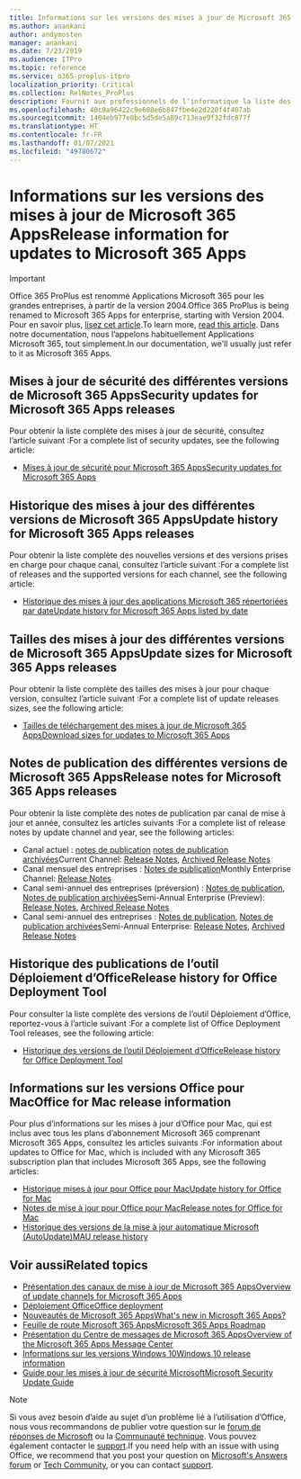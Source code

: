 ```yaml
---
title: Informations sur les versions des mises à jour de Microsoft 365 Apps
ms.author: anankani
author: andymosten
manager: anankani
ms.date: 7/23/2019
ms.audience: ITPro
ms.topic: reference
ms.service: o365-proplus-itpro
localization_priority: Critical
ms.collection: RelNotes_ProPlus
description: Fournit aux professionnels de l’informatique la liste des dernières versions de Microsoft 365 Apps pour les différents canaux de mise à jour ainsi que des liens d’accès aux notes de publication et à l’historique des mises à jour
ms.openlocfilehash: 40c9a96422c9e608e6b847fbe4e2d220f4f407ab
ms.sourcegitcommit: 1404eb977e0bc5d5de5a89c713eae9f32fdc877f
ms.translationtype: HT
ms.contentlocale: fr-FR
ms.lasthandoff: 01/07/2021
ms.locfileid: "49780672"
---
```

# <a name="release-information-for-updates-to-microsoft-365-apps"></a><span data-ttu-id="91fd4-103">Informations sur les versions des mises à jour de Microsoft 365 Apps</span><span class="sxs-lookup"><span data-stu-id="91fd4-103">Release information for updates to Microsoft 365 Apps</span></span>


> [!IMPORTANT]
> <span data-ttu-id="91fd4-104">Office 365 ProPlus est renommé Applications Microsoft 365 pour les grandes entreprises, à partir de la version 2004.</span><span class="sxs-lookup"><span data-stu-id="91fd4-104">Office 365 ProPlus is being renamed to Microsoft 365 Apps for enterprise, starting with Version 2004.</span></span> <span data-ttu-id="91fd4-105">Pour en savoir plus, [lisez cet article](https://go.microsoft.com/fwlink/p/?linkid=2123420).</span><span class="sxs-lookup"><span data-stu-id="91fd4-105">To learn more, [read this article](https://go.microsoft.com/fwlink/p/?linkid=2123420).</span></span> <span data-ttu-id="91fd4-106">Dans notre documentation, nous l’appelons habituellement Applications Microsoft 365, tout simplement.</span><span class="sxs-lookup"><span data-stu-id="91fd4-106">In our documentation, we'll usually just refer to it as Microsoft 365 Apps.</span></span>


## <a name="security-updates-for-microsoft-365-apps-releases"></a><span data-ttu-id="91fd4-107">Mises à jour de sécurité des différentes versions de Microsoft 365 Apps</span><span class="sxs-lookup"><span data-stu-id="91fd4-107">Security updates for Microsoft 365 Apps releases</span></span>

<span data-ttu-id="91fd4-108">Pour obtenir la liste complète des mises à jour de sécurité, consultez l’article suivant :</span><span class="sxs-lookup"><span data-stu-id="91fd4-108">For a complete list of security updates, see the following article:</span></span>
 - [<span data-ttu-id="91fd4-109">Mises à jour de sécurité pour Microsoft 365 Apps</span><span class="sxs-lookup"><span data-stu-id="91fd4-109">Security updates for Microsoft 365 Apps</span></span>](microsoft365-apps-security-updates.md)


## <a name="update-history-for-microsoft-365-apps-releases"></a><span data-ttu-id="91fd4-110">Historique des mises à jour des différentes versions de Microsoft 365 Apps</span><span class="sxs-lookup"><span data-stu-id="91fd4-110">Update history for Microsoft 365 Apps releases</span></span>

<span data-ttu-id="91fd4-111">Pour obtenir la liste complète des nouvelles versions et des versions prises en charge pour chaque canal, consultez l’article suivant :</span><span class="sxs-lookup"><span data-stu-id="91fd4-111">For a complete list of releases and the supported versions for each channel, see the following article:</span></span>

- [<span data-ttu-id="91fd4-112">Historique des mises à jour des applications Microsoft 365 répertoriées par date</span><span class="sxs-lookup"><span data-stu-id="91fd4-112">Update history for Microsoft 365 Apps listed by date</span></span>](update-history-microsoft365-apps-by-date.md)


 ## <a name="update-sizes-for-microsoft-365-apps-releases"></a><span data-ttu-id="91fd4-113">Tailles des mises à jour des différentes versions de Microsoft 365 Apps</span><span class="sxs-lookup"><span data-stu-id="91fd4-113">Update sizes for Microsoft 365 Apps releases</span></span>

<span data-ttu-id="91fd4-114">Pour obtenir la liste complète des tailles des mises à jour pour chaque version, consultez l’article suivant :</span><span class="sxs-lookup"><span data-stu-id="91fd4-114">For a complete list of update releases sizes, see the following article:</span></span>
 - [<span data-ttu-id="91fd4-115">Tailles de téléchargement des mises à jour de Microsoft 365 Apps</span><span class="sxs-lookup"><span data-stu-id="91fd4-115">Download sizes for updates to Microsoft 365 Apps</span></span>](download-sizes-microsoft365-apps-updates.md)

## <a name="release-notes-for-microsoft-365-apps-releases"></a><span data-ttu-id="91fd4-116">Notes de publication des différentes versions de Microsoft 365 Apps</span><span class="sxs-lookup"><span data-stu-id="91fd4-116">Release notes for Microsoft 365 Apps releases</span></span>

<span data-ttu-id="91fd4-117">Pour obtenir la liste complète des notes de publication par canal de mise à jour et année, consultez les articles suivants :</span><span class="sxs-lookup"><span data-stu-id="91fd4-117">For a complete list of release notes by update channel and year, see the following articles:</span></span>
 - <span data-ttu-id="91fd4-118">Canal actuel : [notes de publication](current-channel.md) [notes de publication archivées](monthly-channel-archived.md)</span><span class="sxs-lookup"><span data-stu-id="91fd4-118">Current Channel: [Release Notes](current-channel.md), [Archived Release Notes](monthly-channel-archived.md)</span></span>
 - <span data-ttu-id="91fd4-119">Canal mensuel des entreprises : [Notes de publication](monthly-enterprise-channel.md)</span><span class="sxs-lookup"><span data-stu-id="91fd4-119">Monthly Enterprise Channel:  [Release Notes](monthly-enterprise-channel.md)</span></span>
 - <span data-ttu-id="91fd4-120">Canal semi-annuel des entreprises (préversion) : [Notes de publication](semi-annual-enterprise-channel-preview.md), [Notes de publication archivées](semi-annual-enterprise-channel-preview-archived.md)</span><span class="sxs-lookup"><span data-stu-id="91fd4-120">Semi-Annual Enterprise (Preview): [Release Notes](semi-annual-enterprise-channel-preview.md), [Archived Release Notes](semi-annual-enterprise-channel-preview-archived.md)</span></span>
 - <span data-ttu-id="91fd4-121">Canal semi-annuel des entreprises : [Notes de publication](semi-annual-enterprise-channel.md), [Notes de publication archivées](semi-annual-enterprise-channel-archived.md)</span><span class="sxs-lookup"><span data-stu-id="91fd4-121">Semi-Annual Enterprise: [Release Notes](semi-annual-enterprise-channel.md), [Archived Release Notes](semi-annual-enterprise-channel-archived.md)</span></span>

 ## <a name="release-history-for-office-deployment-tool"></a><span data-ttu-id="91fd4-122">Historique des publications de l’outil Déploiement d’Office</span><span class="sxs-lookup"><span data-stu-id="91fd4-122">Release history for Office Deployment Tool</span></span>
 <span data-ttu-id="91fd4-123">Pour consulter la liste complète des versions de l’outil Déploiement d’Office, reportez-vous à l’article suivant :</span><span class="sxs-lookup"><span data-stu-id="91fd4-123">For a complete list of Office Deployment Tool releases, see the following article:</span></span>
 - [<span data-ttu-id="91fd4-124">Historique des versions de l’outil Déploiement d’Office</span><span class="sxs-lookup"><span data-stu-id="91fd4-124">Release history for Office Deployment Tool</span></span>](ODT-release-history.md)

## <a name="office-for-mac-release-information"></a><span data-ttu-id="91fd4-125">Informations sur les versions Office pour Mac</span><span class="sxs-lookup"><span data-stu-id="91fd4-125">Office for Mac release information</span></span>

<span data-ttu-id="91fd4-126">Pour plus d’informations sur les mises à jour d’Office pour Mac, qui est inclus avec tous les plans d’abonnement Microsoft 365 comprenant Microsoft 365 Apps, consultez les articles suivants :</span><span class="sxs-lookup"><span data-stu-id="91fd4-126">For information about updates to Office for Mac, which is included with any Microsoft 365 subscription plan that includes Microsoft 365 Apps, see the following articles:</span></span>
 - [<span data-ttu-id="91fd4-127">Historique mises à jour pour Office pour Mac</span><span class="sxs-lookup"><span data-stu-id="91fd4-127">Update history for Office for Mac</span></span>](update-history-office-for-mac.md)
 - [<span data-ttu-id="91fd4-128">Notes de mise à jour pour Office pour Mac</span><span class="sxs-lookup"><span data-stu-id="91fd4-128">Release notes for Office for Mac</span></span>](release-notes-office-for-mac.md)
 - [<span data-ttu-id="91fd4-129">Historique des versions de la mise à jour automatique Microsoft (AutoUpdate)</span><span class="sxs-lookup"><span data-stu-id="91fd4-129">MAU release history</span></span>](release-history-microsoft-autoupdate.md)


## <a name="related-topics"></a><span data-ttu-id="91fd4-130">Voir aussi</span><span class="sxs-lookup"><span data-stu-id="91fd4-130">Related topics</span></span>

- [<span data-ttu-id="91fd4-131">Présentation des canaux de mise à jour de Microsoft 365 Apps</span><span class="sxs-lookup"><span data-stu-id="91fd4-131">Overview of update channels for Microsoft 365 Apps</span></span>](https://docs.microsoft.com/DeployOffice/overview-of-update-channels-for-office-365-proplus)
- [<span data-ttu-id="91fd4-132">Déploiement Office</span><span class="sxs-lookup"><span data-stu-id="91fd4-132">Office deployment</span></span>](https://docs.microsoft.com/deployoffice/)
- [<span data-ttu-id="91fd4-133">Nouveautés de Microsoft 365 Apps</span><span class="sxs-lookup"><span data-stu-id="91fd4-133">What's new in Microsoft 365 Apps?</span></span>](https://support.office.com/article/95c8d81d-08ba-42c1-914f-bca4603e1426)
- [<span data-ttu-id="91fd4-134">Feuille de route Microsoft 365 Apps</span><span class="sxs-lookup"><span data-stu-id="91fd4-134">Microsoft 365 Apps Roadmap</span></span>](https://products.office.com/business/office-365-roadmap)
- [<span data-ttu-id="91fd4-135">Présentation du Centre de messages de Microsoft 365 Apps</span><span class="sxs-lookup"><span data-stu-id="91fd4-135">Overview of the Microsoft 365 Apps Message Center</span></span>](https://support.office.com/article/38fb3333-bfcc-4340-a37b-deda509c2093)
- [<span data-ttu-id="91fd4-136">Informations sur les versions Windows 10</span><span class="sxs-lookup"><span data-stu-id="91fd4-136">Windows 10 release information</span></span>](https://aka.ms/windows/releaseinfo)
- [<span data-ttu-id="91fd4-137">Guide pour les mises à jour de sécurité Microsoft</span><span class="sxs-lookup"><span data-stu-id="91fd4-137">Microsoft Security Update Guide</span></span>](https://portal.msrc.microsoft.com/)

> [!NOTE]
> <span data-ttu-id="91fd4-138">Si vous avez besoin d’aide au sujet d’un problème lié à l’utilisation d’Office, nous vous recommandons de publier votre question sur le [forum de réponses de Microsoft](https://answers.microsoft.com/) ou la [Communauté technique](https://techcommunity.microsoft.com/). Vous pouvez également contacter le [support](https://support.microsoft.com/contactus).</span><span class="sxs-lookup"><span data-stu-id="91fd4-138">If you need help with an issue with using Office, we recommend that you post your question on [Microsoft's Answers forum](https://answers.microsoft.com/) or [Tech Community](https://techcommunity.microsoft.com/), or you can contact [support](https://support.microsoft.com/contactus).</span></span>
